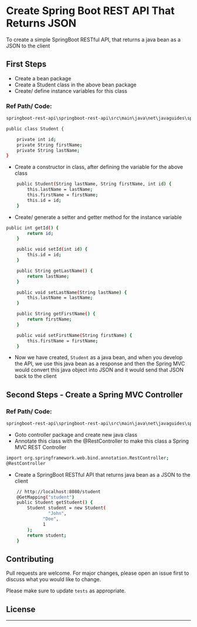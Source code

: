 # Create Spring Boot REST API That Returns JSON

To create a simple SpringBoot RESTful API, that returns a java bean as a JSON to the client

## First Steps

- Create a bean package
- Create a Student class in the above bean package
- Create/ define instance variables for this class



### Ref Path/ Code:

```diff
springboot-rest-api\springboot-rest-api\src\main\java\net\javaguides\springboot\bean\Student.java
```

```bash
public class Student {

    private int id;
    private String firstName;
    private String lastName;
}
```

- Create a constructor in class, after defining the variable for the above class

```bash 
    public Student(String lastName, String firstName, int id) {
        this.lastName = lastName;
        this.firstName = firstName;
        this.id = id;
    } 

```


- Create/ generate a setter and getter method for the instance variable

```bash
public int getId() {
        return id;
    }

    public void setId(int id) {
        this.id = id;
    }

    public String getLastName() {
        return lastName;
    }

    public void setLastName(String lastName) {
        this.lastName = lastName;
    }

    public String getFirstName() {
        return firstName;
    }

    public void setFirstName(String firstName) {
        this.firstName = firstName;
    }


```

- Now we have created, `Student` as a java bean, and when you develop the API, we use this java bean as a response and then the Spring MVC would convert this java object into JSON and it would send that JSON back to the client

## Second Steps - Create a Spring MVC Controller

### Ref Path/ Code:

```diff
springboot-rest-api\springboot-rest-api\src\main\java\net\javaguides\springboot\controller\StudentController.java
```

- Goto controller package and create new java class
- Annotate this class with the @RestController to make this class a Spring MVC REST Controller


```bash
import org.springframework.web.bind.annotation.RestController;
@RestController
```
- Create a SpringBoot RESTful API that returns java bean as a JSON to the client

```bash
    // http://localhost:8080/student
    @GetMapping("student")
    public Student getStudent() {
        Student student = new Student(
                "John",
              "Doe",
              1
        );
        return student;
    }

```

## Contributing

Pull requests are welcome. For major changes, please open an issue first
to discuss what you would like to change.

Please make sure to update `tests` as appropriate.

## License

***
